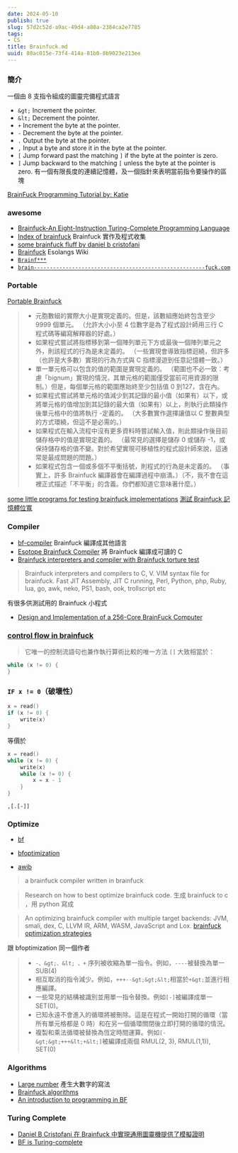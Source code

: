 ```yaml
---
date: 2024-05-10
publish: true
slug: 57d2c52d-a9ac-49d4-a80a-2384ca2e7785
tags:
- CS
title: Brainfuck.md
uuid: 80ac015e-73f4-414a-81b0-8b9023e213ee
---
```

### 簡介

一個由 8 支指令組成的圖靈完備程式語言

- `&gt;` 	Increment the pointer.
- `&lt;` 	Decrement the pointer.
- `+` 	Increment the byte at the pointer.
- `-` 	Decrement the byte at the pointer.
- `.` 	Output the byte at the pointer.
- `,` 	Input a byte and store it in the byte at the pointer.
- `[` 	Jump forward past the matching `]` if the byte at the pointer is zero.
- `]` 	Jump backward to the matching `[` unless the byte at the pointer is zero.
  有一個有限長度的連續記憶體，及一個指針來表明當前指令要操作的區塊

[BrainFuck Programming Tutorial by: Katie](https://gist.github.com/roachhd/dce54bec8ba55fb17d3a)

### awesome

- [Brainfuck-An Eight-Instruction Turing-Complete Programming Language](https://www.muppetlabs.com/~breadbox/bf/)
- [Index of brainfuck](http://esoteric.sange.fi/brainfuck/)
  Brainfuck 實作及程式收集
- [some brainfuck fluff by daniel b cristofani](https://brainfuck.org/)
- [Brainfuck](https://esolangs.org/wiki/Brainfuck)
  Esolangs Wiki
- [`Brainf***`](https://www.iwriteiam.nl/Ha_BF.html)
- [`brain------------------------------------------------------fuck.com`](https://web.archive.org/web/20170913173425/http://www.brain------------------------------------------------------fuck.com/)

### Portable

[Portable Brainfuck](https://www.muppetlabs.com/~breadbox/bf/standards.html)

> - 元胞數組的實際大小是實現定義的。但是，該數組應始終包含至少 9999 個單元。 （允許大小小至 4 位數字是為了程式設計師用三行 C 程式碼等編寫解釋器的好處。）
> - 如果程式嘗試將指標移到第一個陣列單元下方或最後一個陣列單元之外，則該程式的行為是未定義的。 （一些實現會導致指標迴繞，但許多（也許是大多數）實現的行為方式與 C 指標漫遊到任意記憶體一致。）
> - 單一單元格可以包含的值的範圍是實現定義的。 （範圍也不必一致：考慮「bignum」實現的情況，其單元格的範圍僅受當前可用資源的限制。）但是，每個單元格的範圍應始終至少包括值 0 到127，含在內。
> - 如果程式嘗試將單元格的值減少到其記錄的最小值（如果有）以下，或將單元格的值增加到其記錄的最大值（如果有）以上，則執行此類操作後單元格中的值將執行 -定義的。 （大多數實作選擇讓值以 C 整數典型的方式環繞，但這不是必需的。）
> - 如果程式在輸入流程中沒有更多資料時嘗試輸入值，則此類操作後目前儲存格中的值是實現定義的。 （最常見的選擇是儲存 0 或儲存 -1，或保持儲存格的值不變。對於希望實現可移植性的程式設計師來說，這通常是最成問題的問題。）
> - 如果程式包含一個或多個不平衡括號，則程式的行為是未定義的。 （事實上，許多 Brainfuck 編譯器會在編譯過程中崩潰。）（不，我不會在這裡正式描述「不平衡」的含義。你們都知道它意味著什麼。）



[some little programs for testing brainfuck implementations](https://brainfuck.org/tests.b)
[測試 Brainfuck 記憶體位寬](https://github.com/rdebath/Brainfuck/blob/master/bitwidth.b)

### Compiler

- [bf-compiler](https://github.com/folkertvanheusden/bf-compiler)
  Brainfuck 編譯成其他語言
- [Esotope Brainfuck Compiler](https://github.com/lifthrasiir/esotope-bfc/tree/master)
  將 Brainfuck 編譯成可讀的 C
- [Brainfuck interpreters and compiler with Brainfuck torture test](https://github.com/rdebath/Brainfuck/tree/master)

> Brainfuck interpreters and compilers to C, V. VIM syntax file for brainfuck. Fast JIT Assembly, JIT C running, Perl, Python, php, Ruby, lua, go, awk, neko, PS1, bash, ook, trollscript etc



有很多供測試用的 Brainfuck 小程式

- [Design and Implementation of a 256-Core BrainFuck Computer](../7e43d64d-fd3c-42b7-b9b0-d6585efd0d00.pdf)

### [control flow in brainfuck](http://calmerthanyouare.org/2016/01/14/control-flow-in-brainfuck.html)

> 它唯一的控制流語句也兼作執行算術比較的唯一方法
> `[]` 大致相當於：



```c
while (x != 0) {
}
```

### `IF x != 0`（破壞性）

```c
x = read()
if (x != 0) {
    write(x)
}
```

等價於

```c
x = read()
while (x != 0) {
    write(x)
    while (x != 0) {
        x = x - 1
    }
}
```

`,[.[-]]`

### Optimize

- [bf](https://github.com/mrjameshamilton/bf)

- [bfoptimization](https://github.com/matslina/bfoptimization)

- [awib](https://github.com/matslina/awib)

> a brainfuck compiler written in brainfuck



> Research on how to best optimize brainfuck code.
> 生成 brainfuck to c ，用 python 寫成



> An optimizing brainfuck compiler with multiple target backends: JVM, smali, dex, C, LLVM IR, ARM, WASM, JavaScript and Lox.
> [brainfuck optimization strategies](http://calmerthanyouare.org/2015/01/07/optimizing-brainfuck.html)



跟 bfoptimization 同一個作者

> - `-、&gt;、&lt; 、+` 序列被收縮為單一指令。例如，`----`被替換為單一 SUB(4)
> - 相互取消的指令減少。例如，`+++--&gt;&gt;&lt;`相當於`+&gt;`並進行相應編譯。
> - 一些常見的結構被識別並用單一指令替換。例如`[-]`被編譯成單一SET(0)。
> - 已知永遠不會進入的循環將被刪除。這是在程式一開始打開的循環（當所有單元格都是 0 時）和在另一個循環關閉後立即打開的循環的情況。
> - 複製和乘法循環被替換為恆定時間運算。例如`[-&gt;&gt;+++&lt;+&lt;]`被編譯成兩個 RMUL(2, 3), RMUL(1,1)), SET(0)



### Algorithms

- [Large number](https://www.iwriteiam.nl/Ha_bf_numb.html)
  產生大數字的寫法
- [Brainfuck algorithms](https://esolangs.org/wiki/Brainfuck_algorithms)
- [An introduction to programming in BF](https://www.iwriteiam.nl/Ha_bf_intro.html)

### Turing Complete

- [Daniel B Cristofani 在 Brainfuck 中實現通用圖靈機提供了模擬證明](https://brainfuck.org/utm.b)
- [BF is Turing-complete](https://www.iwriteiam.nl/Ha_bf_Turing.html)
